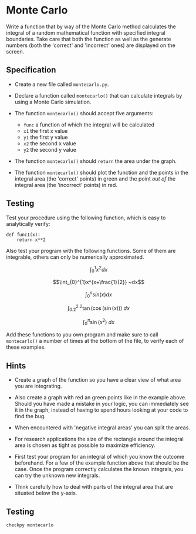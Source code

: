 # Monte Carlo

Write a function that by way of the Monte Carlo method calculates the integral of a random mathematical function with specified integral boundaries. Take care that both the function as well as the generate numbers (both the 'correct' and 'incorrect' ones) are displayed on the screen.

## Specification

* Create a new file called `montecarlo.py`.

* Declare a function called `montecarlo()` that can calculate integrals by using a Monte Carlo simulation.

* The function `montecarlo()` should accept five arguments:

	- `func` a function of which the integral will be calculated
	- `x1` the first x value
	- `y1` the first y value
	- `x2` the second x value
	- `y2` the second y value

* The function `montecarlo()` should `return` the area under the graph.

* The function `montecarlo()` should plot the function and the points *in* the integral area (the 'correct' points) in green and the point *out of* the integral area (the 'incorrect' points) in red.


## Testing

Test your procedure using the following function, which is easy to analytically verify:

	def func1(x):
		return x**2

Also test your program with the following functions. Some of them are integrable, others can only be numerically approximated.

$$\int_{0}^{1}x^2 dx$$

$$\int_{0}^{1}x^{x+\frac{1}{2}} ~dx$$

$$\int_{0}^{\pi}sin(x) dx$$

$$\int_{0.2}^{2.2} \tan(\cos(\sin(x))) ~dx$$

$$\int_{0}^{\pi} \sin(x^2) ~dx$$

Add these functions to you own program and make sure to call `montecarlo()` a number of times at the bottom of the file, to verify each of these examples.

## Hints

* Create a graph of the function so you have a clear view of what area you are integrating.

* Also create a graph with red an green points like in the example above. Should you have made a mistake in your logic, you can immediately see it in the graph, instead of having to spend hours looking at your code to find the bug.

* When encountered with 'negative integral areas' you can split the areas.

* For research applications the size of the rectangle around the integral area is chosen as tight as possible to maximize efficiency.

* First test your program for an integral of which you know the outcome beforehand. For a few of the example function above that should be the case. Once the program correctly calculates the known integrals, you can try the unknown new integrals.

* Think carefully how to deal with parts of the integral area that are situated below the y-axis.

## Testing

	checkpy montecarlo
